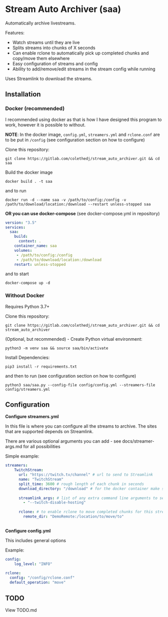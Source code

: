 # Stream Auto Archiver (saa)

Automatically archive livestreams.

Features:
- Watch streams until they are live
- Splits streams into chunks of X seconds
- Can enable rclone to automatically pick up completed chunks and copy/move them elsewhere
- Easy configuration of streams and config
- Ability to add/remove/edit streams in the stream config while running


Uses Streamlink to download the streams. 


## Installation

### Docker (recommended)

I recommended using docker as that is how I have designed this program to work, however it is possible to without.

**NOTE**: In the docker image, `config.yml`, `streamers.yml` and `rclone.conf` are to be put in `/config` (see configuration section on how to configure)




Clone this repository:

    git clone https://gitlab.com/colethedj/stream_auto_archiver.git && cd saa
    
Build the docker image
    
    docker build . -t saa
  
and to run

    docker run -d --name saa -v /path/to/config:/config -v /path/to/download/location:/download --restart unless-stopped saa



**OR you can use docker-compose**
(see docker-compose.yml in repository)


```yaml
version: "3.5"
services:
  saa:
    build:
      context: .
    container_name: saa
    volumes:
     - /path/to/config:/config
     - /path/to/download/location:/download
    restart: unless-stopped
```

and to start

    docker-compose up -d
    
    
### Without Docker

Requires Python 3.7+ 

Clone this repository:

    git clone https://gitlab.com/colethedj/stream_auto_archiver.git && cd stream_auto_archiver

(Optional, but recommended) - Create Python virtual environment:

    python3 -m venv saa && source saa/bin/activate

Install Dependencies:
    
    pip3 install -r requirements.txt

and then to run (see configuration section on how to configure)
    
    python3 saa/saa.py --config-file config/config.yml --streamers-file config/streamers.yml
    
## Configuration
 
**Configure streamers.yml**

In this file is where you can configure all the streams to archive. 
The sites that are supported depends on Streamlink. 

There are various optional arguments you can add - see docs/streamer-args.md for all possibilities 

Simple example:
```yaml
streamers:
    TwitchStream:
      url: "https://twitch.tv/channel" # url to send to Streamlink
      name: "TwitchStream" 
      split_time: 3600 # rough length of each chunk in seconds
      download_directory: "/download" # for the docker container make sure this is /download
      
      streamlink_args: # list of any extra command line arguments to send to Streamlink
        - "--twitch-disable-hosting"
        
      rclone: # to enable rclone to move completed chunks for this stream (optional)
        remote_dir: "DemoRemote:/location/to/move/to"
    
```

**Configure config.yml**

This includes general options

Example:
```yaml
config:
    log_level: "INFO"
    
rclone:
  config: "/config/rclone.conf"
  default_operation: "move"
```



## TODO

View TODO.md